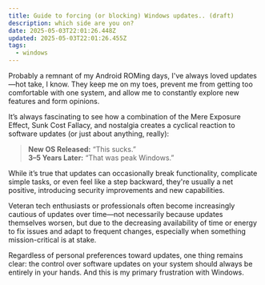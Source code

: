 ```yaml
---
title: Guide to forcing (or blocking) Windows updates.. (draft)
description: which side are you on?
date: 2025-05-03T22:01:26.448Z
updated: 2025-05-03T22:01:26.455Z
tags:
  - windows
---
```

Probably a remnant of my Android ROMing days, I've always loved updates—hot take, I know. They keep me on my toes, prevent me from getting too comfortable with one system, and allow me to constantly explore new features and form opinions.

It’s always fascinating to see how a combination of the Mere Exposure Effect, Sunk Cost Fallacy, and nostalgia creates a cyclical reaction to software updates (or just about anything, really):

> **New OS Released:** “This sucks.”\
> **3–5 Years Later:** “That was peak Windows.”

While it’s true that updates can occasionally break functionality, complicate simple tasks, or even feel like a step backward, they're usually a net positive, introducing security improvements and new capabilities.

Veteran tech enthusiasts or professionals often become increasingly cautious of updates over time—not necessarily because updates themselves worsen, but due to the decreasing availability of time or energy to fix issues and adapt to frequent changes, especially when something mission-critical is at stake.

Regardless of personal preferences toward updates, one thing remains clear: the control over software updates on your system should always be entirely in your hands. And this is my primary frustration with Windows.